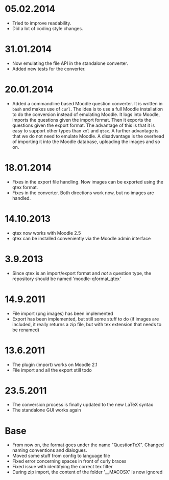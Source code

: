 05.02.2014
==========
- Tried to improve readability.
- Did a lot of coding style changes.

31.01.2014
==========
- Now emulating the file API in the standalone converter.
- Added new tests for the converter.

20.01.2014
==========
- Added a commandline based Moodle question converter.
  It is written in `bash` and makes use of `curl`.
  The idea is to use a full Moodle installation
  to do the conversion instead of emulating Moodle. It logs
  into Moodle, imports the questions given the import format.
  Then it exports the questions given the export format. The
  advantage of this is that it is easy to support other types
  than `xml` and `qtex`. A further advantage is that we do
  not need to emulate Moodle. A disadvantage is the overhead
  of importing it into the Moodle database, uploading the images and so on.

18.01.2014
==========
- Fixes in the export file handling.
  Now images can be exported using the qtex format.
- Fixes in the converter.
  Both directions work now, but no images are handled.

14.10.2013
=========
- qtex now works with Moodle 2.5
- qtex can be installed conveniently via the Moodle admin interface

3.9.2013
=======
- Since qtex is an import/export format and *not* a question type,
  the repository should be named 'moodle-qformat_qtex'

14.9.2011
=======
- File import (png images) has been implemented
- Export has been implemented, but still some stuff to do
  (if images are included, it really returns a zip file, but with tex
  extension that needs to be renamed)


13.6.2011
=======
- The plugin (import) works on Moodle 2.1
- File import and all the export still todo

23.5.2011
=======
- The conversion process is finally updated to the new LaTeX syntax
- The standalone GUI works again


Base
====
- From now on, the format goes under the name "QuestionTeX". Changed naming
  conventions and dialogues. 
- Moved some stuff from config to language file  
- Fixed error concerning spaces in front of curly braces
- Fixed issue with identifying the correct tex filter
- During zip import, the content of the folder '__MACOSX' is now ignored
